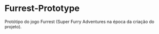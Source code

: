 # Furrest-Prototype
Protótipo do jogo Furrest (Super Furry Adventures na época da criação do projeto). 
